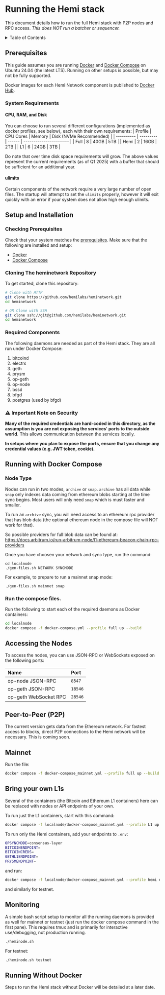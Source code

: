 # Running the Hemi stack

This document details how to run the full Hemi stack with P2P nodes and RPC access. *This does NOT run a batcher or
sequencer.*

<details>
  <summary>Table of Contents</summary>

<!-- TOC -->
* [Running the Hemi Stack](#running-the-hemi-stack)
  * [Prerequisites](#prerequisites)
    * [System Requirements](#system-requirements)
      * [CPU and RAM](#cpu-and-ram)
      * [Disk Space](#disk)
      * [ulimits](#ulimits)
  * [Setup and Installation](#setup-and-installation)
    * [Checking Prerequisites](#checking-prerequisites)
    * [Cloning the heminetwork Repository](#cloning-the-heminetwork-repository)
    * [Required Components](#required-components)
    * [⚠️ Important Note on Security](#important-note-on-security)
  * [Running With Docker Compose](#running-with-docker-compose)
  * [Accessing the Nodes](#accessing-the-nodes)
  * [Peer-to-Peer (P2P)](#peer-to-peer-p2p)
  * [Mainnet](#mainnet)
  * [Running Without Docker](#running-without-docker)
<!-- TOC -->
</details>

## Prerequisites

This guide assumes you are running [Docker](https://docs.docker.com/get-started/get-docker/)
and [Docker Compose](https://docs.docker.com/compose/) on Ubuntu 24.04 (the latest LTS). Running on other setups is
possible, but may not be fully supported.

Docker images for each Hemi Network component is published to [Docker Hub](https://hub.docker.com/u/hemilabs).

### System Requirements

#### CPU, RAM, and Disk

You can choose to run several different configurations (implemented as docker profiles, see below), each with their own requirements:
| Profile    | CPU Cores | Memory | Disk (NVMe Recommended) |
| ---------- | --------- | ------ | ----------------------- |
| Full       | 8         | 40GB   | 5TB                     |
| Hemi       | 2         | 16GB   | 2TB                     |
| L1         | 6         | 24GB   | 3TB                     |

Do note that over time disk space requirements will grow. The above values represent the current requirements (as of Q1 2025) with a buffer that should be sufficient for an additional year.

#### ulimits

Certain components of the network require a very large number of open files. The startup will attempt to set the `ulimits` properly, however it will exit quickly with an error if your system does not allow high enough ulimits.

## Setup and Installation

### Checking Prerequisites

Check that your system matches the [prerequisites](#prerequisites). Make sure that the following are installed and setup:

- [Docker](https://docs.docker.com/get-started/get-docker/)
- [Docker Compose](https://docs.docker.com/compose/)

### Cloning The heminetwork Repository

To get started, clone this repository:

```sh
# Clone with HTTP
git clone https://github.com/hemilabs/heminetwork.git
cd heminetwork

# OR Clone with SSH
git clone ssh://git@github.com/hemilabs/heminetwork.git
cd heminetwork
```

### Required Components

The following daemons are needed as part of the Hemi stack. They are all run under Docker Compose:

1. bitcoind
2. electrs
3. geth
4. prysm
5. op-geth
6. op-node
7. bssd
8. bfgd
9. postgres (used by bfgd)

### ⚠️ Important Note on Security

**Many of the required credentials are hard-coded in this directory, as the assumption is you are not exposing the
services' ports to the outside world.** This allows communication between the services locally.

**In setups where you plan to expose the ports, ensure that you change any credential values (e.g. JWT token, cookie).**

## Running with Docker Compose

### Node Type

Nodes can run in two modes, `archive` or `snap`.  `archive` has all data while `snap` only indexes data coming from ethereum blobs starting at the time sync begins.  Most users will only need `snap` which is must faster and smaller.

To run an `archive` sync, you will need access to an ethereum rpc provider that has blob data (the optional ethereum node in the compose file will NOT work for that).

So possible providers for full blob data can be found at:
https://docs.arbitrum.io/run-arbitrum-node/l1-ethereum-beacon-chain-rpc-providers

Once you have choosen your network and sync type, run the command:
```
cd localnode
./gen-files.sh NETWORK SYNCMODE
```

For example, to prepare to run a mainnet snap mode:
```
./gen-files.sh mainnet snap
```

### Run the compose files.

Run the following to start each of the required daemons as Docker containers:

```sh
cd localnode
docker compose -f docker-compose.yml --profile full up --build
```

## Accessing the Nodes

To access the nodes, you can use JSON-RPC or WebSockets exposed on the following ports:

| Name                  | Port    |
|:----------------------|:--------|
| op-node JSON-RPC      | `8547`  |
| op-geth JSON-RPC      | `18546` |
| op-geth WebSocket RPC | `28546` |

## Peer-to-Peer (P2P)

The current version gets data from the Ethereum network. For fastest access to blocks, direct P2P connections to the
Hemi network will be necessary. This is coming soon.

## Mainnet

Run the file:
```sh
docker compose -f docker-compose_mainnet.yml --profile full up --build
```

## Bring your own L1s

Several of the containers (the Bitcoin and Ethereum L1 containers) here can be replaced with nodes or API endpoints of your own.

To run just the L1 containers, start with this command:
```sh
docker compose -f localnode/docker-compose_mainnet.yml --profile L1 up --build
```

To run only the Hemi containers, add your endpoints to `.env`:
```sh
OPSYNCMODE=consensus-layer
BITCOINENDPOINT=
BITCOINCREDS=
GETHL1ENDPOINT=
PRYSMENDPOINT=
```
and run:
```sh
docker compose -f localnode/docker-compose_mainnet.yml --profile hemi up --build
```

and similarly for testnet.

## Monitoring

A simple bash script setup to monitor all the running daemons is
provided as well for mainnet or testnet (just run the docker compose
command in the first pane).  This requires tmux and is primarily for
interactive use/debugging, not production running.

```sh
./heminode.sh
```

For testnet:
```sh
./heminode.sh testnet
```

## Running Without Docker

Steps to run the Hemi stack without Docker will be detailed at a later date.
